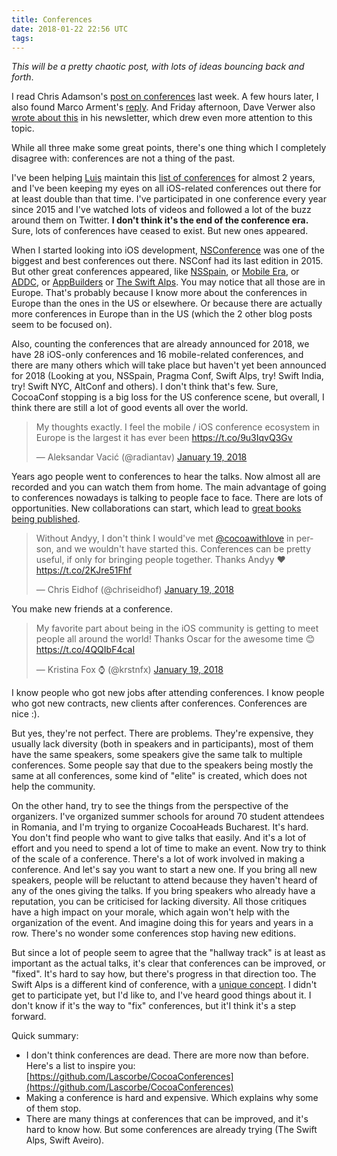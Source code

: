 ```yaml
---
title: Conferences
date: 2018-01-22 22:56 UTC
tags:
---
```


*This will be a pretty chaotic post, with lots of ideas bouncing back and forth*.

I read Chris Adamson's [post on conferences](http://subfurther.com/blog/2018/01/15/the-final-conf-down/) last week. A few hours later, I also found Marco Arment's [reply](https://marco.org/2018/01/17/end-of-conference-era). And Friday afternoon, Dave Verwer also [wrote about this](https://iosdevweekly.com/issues/335#start) in his newsletter, which drew even more attention to this topic. 

While all three make some great points, there's one thing which I completely disagree with: conferences are not a thing of the past.


I've been helping [Luis](https://twitter.com/lascorbe) maintain this [list of conferences](https://github.com/Lascorbe/CocoaConferences) for almost 2 years, and I've been keeping my eyes on all iOS-related conferences out there for at least double than that time. I've participated in one conference every year since 2015 and I've watched lots of videos and followed a lot of the buzz around them on Twitter. **I don't think it's the end of the conference era.** Sure, lots of conferences have ceased to exist. But new ones appeared. 

When I started looking into iOS development, [NSConference](http://nsconference.com/) was one of the biggest and best conferences out there. NSConf had its last edition in 2015. But other great conferences appeared, like [NSSpain](htt[s://nsspain.com), or [Mobile Era](https://mobileera.rocks), or [ADDC](https://addconf.com), or [AppBuilders](https://www.appbuilders.ch/) or [The Swift Alps](https://theswiftalps.com/). You may notice that all those are in Europe. That's probably because I know more about the conferences in Europe than the ones in the US or elsewhere. Or because there are actually more conferences in Europe than in the US (which the 2 other blog posts seem to be focused on).

Also, counting the conferences that are already announced for 2018, we have 28 iOS-only conferences and 16 mobile-related conferences, and there are many others which will take place but haven't yet been announced for 2018 (Looking at you, NSSpain, Pragma Conf, Swift Alps, try! Swift India, try! Swift NYC, AltConf and others). I don't think that's few. Sure, CocoaConf stopping is a big loss for the US conference scene, but overall, I think there are still a lot of good events all over the world.

<blockquote class="twitter-tweet" data-lang="en"><p lang="en" dir="ltr">My thoughts exactly. I feel the mobile / iOS conference ecosystem in Europe is the largest it has ever been <a href="https://t.co/9u3IqvQ3Gv">https://t.co/9u3IqvQ3Gv</a></p>&mdash; Aleksandar Vacić (@radiantav) <a href="https://twitter.com/radiantav/status/954279099693961218?ref_src=twsrc%5Etfw">January 19, 2018</a></blockquote>
<script async src="https://platform.twitter.com/widgets.js" charset="utf-8"></script>


Years ago people went to conferences to hear the talks. Now almost all are recorded and you can watch them from home. The main advantage of going to conferences nowadays is talking to people face to face. There are lots of opportunities. New collaborations can start, which lead to [great books being published](https://www.objc.io/books/app-architecture/).

<blockquote class="twitter-tweet" data-lang="en"><p lang="en" dir="ltr">Without Andyy, I don&#39;t think I would&#39;ve met <a href="https://twitter.com/cocoawithlove?ref_src=twsrc%5Etfw">@cocoawithlove</a> in person, and we wouldn&#39;t have started this. Conferences can be pretty useful, if only for bringing people together. Thanks Andyy ❤️ <a href="https://t.co/2KJre51Fhf">https://t.co/2KJre51Fhf</a></p>&mdash; Chris Eidhof (@chriseidhof) <a href="https://twitter.com/chriseidhof/status/954392456157687808?ref_src=twsrc%5Etfw">January 19, 2018</a></blockquote>
<script async src="https://platform.twitter.com/widgets.js" charset="utf-8"></script>

You make new friends at a conference. 

<blockquote class="twitter-tweet" data-lang="en"><p lang="en" dir="ltr">My favorite part about being in the iOS community is getting to meet people all around the world! Thanks Oscar for the awesome time 😊 <a href="https://t.co/4QQIbF4caI">https://t.co/4QQIbF4caI</a></p>&mdash; Kristina Fox ⌚️ (@krstnfx) <a href="https://twitter.com/krstnfx/status/954487594439540736?ref_src=twsrc%5Etfw">January 19, 2018</a></blockquote>
<script async src="https://platform.twitter.com/widgets.js" charset="utf-8"></script>

I know people who got new jobs after attending conferences. I know people who got new contracts, new clients after conferences. Conferences are nice :).

But yes, they're not perfect. There are problems. They're expensive, they usually lack diversity (both in speakers and in participants), most of them have the same speakers, some speakers give the same talk to multiple conferences. Some people say that due to the speakers being mostly the same at all conferences, some kind of "elite" is created, which does not help the community. 

On the other hand, try to see the things from the perspective of the organizers. I've organized summer schools for around 70 student attendees in Romania, and I'm trying to organize CocoaHeads Bucharest. It's hard. You don't find people who want to give talks that easily. And it's a lot of effort and you need to spend a lot of time to make an event. Now try to think of the scale of a conference. There's a lot of work involved in making a conference. And let's say you want to start a new one. If you bring all new speakers, people will be reluctant to attend because they haven't heard of any of the ones giving the talks. If you bring speakers who already have a reputation, you can be criticised for lacking diversity. All those critiques have a high impact on your morale, which again won't help with the organization of the event. And imagine doing this for years and years in a row. There's no wonder some conferences stop having new editions.

But since a lot of people seem to agree that the "hallway track" is at least as important as the actual talks, it's clear that conferences can be improved, or "fixed". It's hard to say how, but there's progress in that direction too. The Swift Alps is a different kind of conference, with a [unique concept](https://medium.com/@swiftalps/the-concept-behind-the-swift-alps-5b07e04c7ed1). I didn't get to participate yet, but I'd like to, and I've heard good things about it. I don't know if it's the way to "fix" conferences, but it'I think it's a step forward.

Quick summary:

- I don't think conferences are dead. There are more now than before. Here's a list to inspire you: [https://github.com/Lascorbe/CocoaConferences](https://github.com/Lascorbe/CocoaConferences)
- Making a conference is hard and expensive. Which explains why some of them stop.
- There are many things at conferences that can be improved, and it's hard to know how. But some conferences are already trying (The Swift Alps, Swift Aveiro).